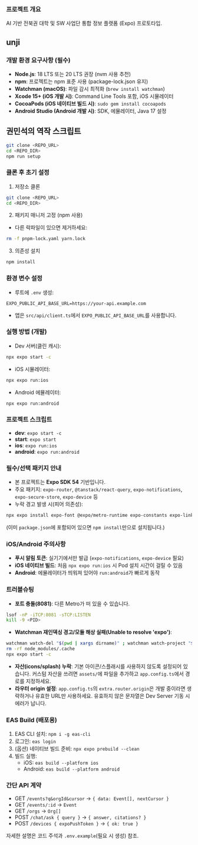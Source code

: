 ### 프로젝트 개요
AI 기반 전북권 대학 및 SW 사업단 통합 정보 플랫폼 (Expo) 프로토타입.

## unji

### 개발 환경 요구사항 (필수)
- **Node.js**: 18 LTS 또는 20 LTS 권장 (nvm 사용 추천)
- **npm**: 프로젝트는 npm 표준 사용 (package-lock.json 유지)
- **Watchman (macOS)**: 파일 감시 최적화 (`brew install watchman`)
- **Xcode 15+ (iOS 개발 시)**: Command Line Tools 포함, iOS 시뮬레이터
- **CocoaPods (iOS 네이티브 빌드 시)**: `sudo gem install cocoapods`
- **Android Studio (Android 개발 시)**: SDK, 에뮬레이터, Java 17 설정

## 권민석의 역작 스크립트
```bash
git clone <REPO_URL>
cd <REPO_DIR>
npm run setup
```


### 클론 후 초기 설정
1) 저장소 클론
```bash
git clone <REPO_URL>
cd <REPO_DIR>
```
2) 패키지 매니저 고정 (npm 사용)
- 다른 락파일이 있으면 제거하세요:
```bash
rm -f pnpm-lock.yaml yarn.lock
```
3) 의존성 설치
```bash
npm install
```

### 환경 변수 설정
- 루트에 `.env` 생성:
```env
EXPO_PUBLIC_API_BASE_URL=https://your-api.example.com
```
- 앱은 `src/api/client.ts`에서 `EXPO_PUBLIC_API_BASE_URL`를 사용합니다.

### 실행 방법 (개발)
- Dev 서버(클린 캐시):
```bash
npx expo start -c
```
- iOS 시뮬레이터:
```bash
npx expo run:ios
```
- Android 에뮬레이터:
```bash
npx expo run:android
```

### 프로젝트 스크립트
- **dev**: `expo start -c`
- **start**: `expo start`
- **ios**: `expo run:ios`
- **android**: `expo run:android`

### 필수/선택 패키지 안내
- 본 프로젝트는 **Expo SDK 54** 기반입니다.
- 주요 패키지: `expo-router`, `@tanstack/react-query`, `expo-notifications`, `expo-secure-store`, `expo-device` 등
- 누락 경고 발생 시(피어 의존성):
```bash
npx expo install expo-font @expo/metro-runtime expo-constants expo-linking react-native-worklets
```
(이미 `package.json`에 포함되어 있으면 `npm install`만으로 설치됩니다.)

### iOS/Android 주의사항
- **푸시 알림 토큰**: 실기기에서만 발급 (`expo-notifications`, `expo-device` 필요)
- **iOS 네이티브 빌드**: 처음 `npx expo run:ios` 시 Pod 설치 시간이 걸릴 수 있음
- **Android**: 에뮬레이터가 띄워져 있어야 `run:android`가 빠르게 동작

### 트러블슈팅
- **포트 충돌(8081)**: 다른 Metro가 떠 있을 수 있습니다.
```bash
lsof -nP -iTCP:8081 -sTCP:LISTEN
kill -9 <PID>
```
- **Watchman 재인덱싱 경고/모듈 해상 실패(Unable to resolve 'expo')**:
```bash
watchman watch-del "$(pwd | xargs dirname)" ; watchman watch-project "$(pwd | xargs dirname)"
rm -rf node_modules/.cache
npx expo start -c
```
- **자산(icons/splash) 누락**: 기본 아이콘/스플래시를 사용하지 않도록 설정되어 있습니다. 커스텀 자산을 쓰려면 `assets/`에 파일을 추가하고 `app.config.ts`에서 경로를 지정하세요.
- **라우터 origin 설정**: `app.config.ts`의 `extra.router.origin`은 개발 중이라면 생략하거나 유효한 URL만 사용하세요. 유효하지 않은 문자열은 Dev Server 기동 시 에러가 납니다.

### EAS Build (배포용)
1) EAS CLI 설치: `npm i -g eas-cli`
2) 로그인: `eas login`
3) (옵션) 네이티브 빌드 준비: `npx expo prebuild --clean`
4) 빌드 실행:
   - iOS: `eas build --platform ios`
   - Android: `eas build --platform android`

### 간단 API 계약
- GET `/events?q&orgId&cursor` → `{ data: Event[], nextCursor }`
- GET `/events/:id` → `Event`
- GET `/orgs` → `Org[]`
- POST `/chat/ask { query }` → `{ answer, citations? }`
- POST `/devices { expoPushToken }` → `{ ok: true }`

자세한 설명은 코드 주석과 `.env.example`(필요 시 생성) 참조.


